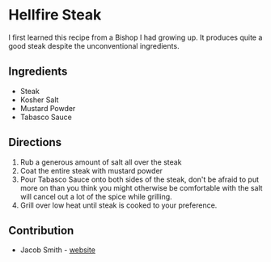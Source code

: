 # Hellfire Steak

I first learned this recipe from a Bishop I had growing up. It produces quite a good steak despite the unconventional ingredients.


## Ingredients

- Steak
- Kosher Salt
- Mustard Powder
- Tabasco Sauce

## Directions

1. Rub a generous amount of salt all over the steak
2. Coat the entire steak with mustard powder
3. Pour Tabasco Sauce onto both sides of the steak, don't be afraid to put more on than you think you might otherwise be comfortable with the salt will cancel out a lot of the spice while grilling.
4. Grill over low heat until steak is cooked to your preference.

## Contribution

- Jacob Smith - [website](https://jacobwsmith.xyz)
